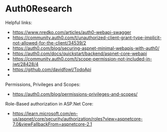 # Auth0Research

Helpful links:
* https://www.nredko.com/articles/auth0-webapi-swagger
* https://community.auth0.com/t/unauthorized-client-grant-type-implicit-not-allowed-for-the-client/34539/2
* https://auth0.com/blog/securing-aspnet-minimal-webapis-with-auth0/
* https://auth0.com/docs/quickstart/backend/aspnet-core-webapi
* https://community.auth0.com/t/scope-permission-not-included-in-jwt/28428/4
* https://github.com/davidfowl/TodoApi
* 

Permissions, Privileges and Scopes: 
* https://auth0.com/blog/permissions-privileges-and-scopes/

Role-Based authorization in ASP.Net Core:
* https://learn.microsoft.com/en-us/aspnet/core/security/authorization/roles?view=aspnetcore-7.0&viewFallbackFrom=aspnetcore-2.1
